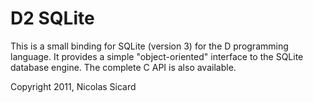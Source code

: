 # D2 SQLite

This is a small binding for SQLite (version 3) for the D programming language.
It provides a simple "object-oriented" interface to the SQLite database
engine. The complete C API is also available.


Copyright 2011, Nicolas Sicard